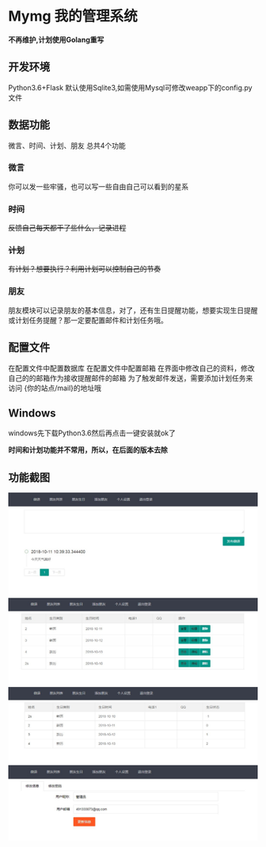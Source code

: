 # Mymg 我的管理系统
**不再维护,计划使用Golang重写**
## 开发环境
Python3.6+Flask
默认使用Sqlite3,如需使用Mysql可修改weapp下的config.py文件
## 数据功能
微言、时间、计划、朋友 总共4个功能
### 微言
你可以发一些牢骚，也可以写一些自由自己可以看到的星系
### ~~时间~~
~~反馈自己每天都干了些什么，记录进程~~
### ~~计划~~
~~有计划？想要执行？利用计划可以控制自己的节奏~~
### 朋友
朋友模块可以记录朋友的基本信息，对了，还有生日提醒功能，想要实现生日提醒或计划任务提醒？那一定要配置邮件和计划任务哦。

## 配置文件
在配置文件中配置数据库
在配置文件中配置邮箱
在界面中修改自己的资料，修改自己的的邮箱作为接收提醒邮件的邮箱
为了触发邮件发送，需要添加计划任务来访问 {你的站点/mail}的地址哦

## Windows
windows先下载Python3.6然后再点击一键安装就ok了

**时间和计划功能并不常用，所以，在后面的版本去除**
## 功能截图
![avatar](./img/01.JPG)
![avatar](./img/fr.JPG)
![avatar](./img/sr.JPG)
![avatar](./img/user.JPG)
